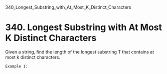 340_Longest_Substring_with_At_Most_K_Distinct_Characters
# 340. Longest Substring with At Most K Distinct Characters

Given a string, find the length of the longest substring T that contains at most k
        distinct characters.

    Example 1: